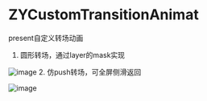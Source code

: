 # ZYCustomTransitionAnimat
present自定义转场动画
1. 圆形转场，通过layer的mask实现

![image](https://note.youdao.com/yws/api/personal/file/WEBd0df64dff165f245354127dc33a523f0?method=download&shareKey=18c68ea8aa881a7028523b8c0ea481d9)
2. 仿push转场，可全屏侧滑返回

![image](https://note.youdao.com/yws/api/personal/file/WEB6a8c69682b131bf9a4bb83291b0f24d9?method=download&shareKey=1a74f3fa243b6068168f7ed6879a2cc3)
